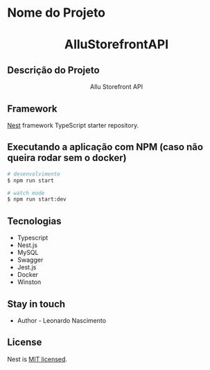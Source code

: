 
# Nome do Projeto
<h1 align="center">AlluStorefrontAPI</h1>

## Descrição do Projeto
<p align="center">Allu Storefront API</p>


## Framework

[Nest](https://github.com/nestjs/nest) framework TypeScript starter repository.


##  Executando a aplicação com NPM (caso não queira rodar sem o docker)

```bash
# desenvolvimento
$ npm run start

# watch mode
$ npm run start:dev
```


## Tecnologias
  - Typescript
  - Nest.js
  - MySQL
  - Swagger
  - Jest.js
  - Docker
  - Winston
    
 
## Stay in touch

- Author - Leonardo Nascimento

## License

  Nest is [MIT licensed](LICENSE).
